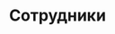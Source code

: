 ---
title: Сотрудники
layout: category
category: "employees"
permalink: /ru/category/employees
lang: ru
---